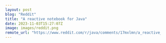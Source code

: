 ```yaml
---
layout: post
blog: "Reddit"
title: "A reactive notebook for Java"
date: 2023-11-03T15:27:07Z
image: images/reddit.png
remote_url: "https://www.reddit.com/r/java/comments/17mxlmn/a_reactive_notebook_for_java/"
---
```

